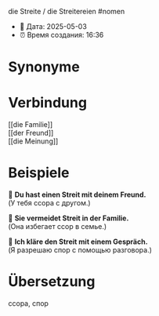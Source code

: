 die Streite / die Streitereien
#nomen
- 📍 Дата: 2025-05-03
- ⏰ Время создания: 16:36
# Synonyme

# Verbindung 
[[die Familie]]  
[[der Freund]]  
[[die Meinung]]
# Beispiele
🔹 **Du hast einen Streit mit deinem Freund.**  
(У тебя ссора с другом.)

🔹 **Sie vermeidet Streit in der Familie.**  
(Она избегает ссор в семье.)

🔹 **Ich kläre den Streit mit einem Gespräch.**  
(Я разрешаю спор с помощью разговора.)
# Übersetzung
ссора, спор